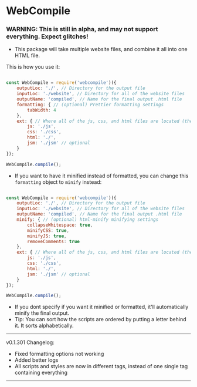 # WebCompile

### WARNING: This is still in alpha, and may not support everything. Expect glitches!

- This package will take multiple website files, and combine it all into one HTML file.

This is how you use it:

```javascript

const WebCompile = require('webcompile')({
    outputLoc: './', // Directory for the output file
    inputLoc: './website', // Directory for all of the website files
    outputName: 'compiled', // Name for the final output .html file
    formatting: { // (optional) Prettier formatting settings
        tabWidth: 4
    },
    ext: { // Where all of the js, css, and html files are located (the root is the input location)
        js: './js',
        css: './css',
        html: './',
        jsm: './jsm' // optional
    }
});

WebCompile.compile();
```

- If you want to have it minified instead of formatted, you can change this `formatting` object to `minify` instead:

```javascript

const WebCompile = require('webcompile')({
    outputLoc: './', // Directory for the output file
    inputLoc: './website', // Directory for all of the website files
    outputName: 'compiled', // Name for the final output .html file
    minify: { // (optional) html-minify minifying settings
        collapseWhitespace: true,
        minifyCSS: true,
        minifyJS: true,
        removeComments: true
    },
    ext: { // Where all of the js, css, and html files are located (the root is the input location)
        js: './js',
        css: './css',
        html: './',
        jsm: './jsm' // optional
    }
});

WebCompile.compile();
```

- If you dont specify if you want it minified or formatted, it'll automatically minify the final output.
- Tip: You can sort how the scripts are ordered by putting a letter behind it. It sorts alphabetically.

***

v0.1.301 Changelog:

- Fixed formatting options not working
- Added better logs
- All scripts and styles are now in different tags, instead of one single tag containing everything

***